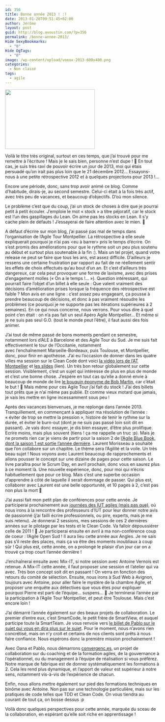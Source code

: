 ```yaml
---
id: 356
title: Bonne année 2013 ! :)
date: 2013-01-28T09:51:45+02:00
author: Jérôme
layout: post
guid: http://blog.avoustin.com/?p=356
permalink: /bonne-annee-2013/
Hide SexyBookmarks:
  - "0"
Hide OgTags:
  - "0"
image: /wp-content/upload/voeux-2013-600x400.png
categories:
  - Non classé
tags:
  - agile
---
```


[<img class="alignleft" alt="" src="http://www.smartview.fr/wp-content/uploads/2013/01/voeux-2013-600x400.png" width="292" height="194" />](http://www.smartview.fr/wp-content/uploads/2013/01/voeux-2013-600x400.png)

Voilà le titre très original, surtout en ces temps, que j&rsquo;ai trouvé pour me remettre à l&rsquo;écriture ! Mais je le sais bien, personne n&rsquo;est dupe ! 🙂 En tout cas, je suis très ravi de pouvoir écrire un jour de 2013, moi qui étais persuadé qu&rsquo;on irait pas plus loin que le 21 décembre 2012&#8230; Essayons-nous à une petite rétrospective 2012 et à quelques projections pour 2013 !&#8230;<!--more-->

Encore une période, donc, sans trop avoir animé ce blog. Comme d&rsquo;habitude, dirais-je, au second semestre. Celui-ci était à la fois très actif, avec très peu de vacances, et beaucoup d&rsquo;objectifs. D&rsquo;où mon silence.

Le problème c&rsquo;est que du coup, j&rsquo;ai un stock de choses à dire que je pourrai petit à petit écouler. J&#8217;emploie le mot « stock » a titre péjoratif, car le stock est l&rsquo;un des gaspillages du Lean. On aime pas les stocks en Lean. Il s&rsquo;y cache plein de défauts ! J&rsquo;essayerai de faire attention avec le mien. 🙂

A défaut d&rsquo;écrire sur mon blog, j&rsquo;ai passé pas mal de temps dans l&rsquo;organisation de l&rsquo;Agile Tour Montpellier. La rétrospective à elle seule expliquerait pourquoi je n&rsquo;ai pas <eu à barrer> pris le temps d&rsquo;écrire. On s&rsquo;est promis des améliorations pour que le rythme soit un peu plus soutenu au début et surtout plus soutenable à la fin :). Mais un tel projet, quand votre release ne peut se faire que tous les ans, est assez difficile. D&rsquo;ailleurs je ressens une certaine frustration par rapport au fait de ne réellement sentir les effets de choix effectués qu&rsquo;au bout d&rsquo;un an. Et c&rsquo;est d&rsquo;ailleurs très dangereux, car cela peut provoquer une forme de laxisme, avec des prises d&rsquo;engagement molles (« On a le temps !&#8230; »). Question intéressant, qui pourrait faire l&rsquo;objet d&rsquo;un billet à elle seule : Que valent vraiment des décisions d&rsquo;amélioration prises lorsque la fréquence des rétrospective est faible ? Mon avis en une ligne : c&rsquo;est assez peu engageant, ça pousse à prendre beaucoup de décisions, et donc à pas vraiment résoudre les problèmes (ce pourquoi je ne supporte pas les itérations supérieures à 2 semaines). En ce qui nous concerne, nous verrons. Pour vous dire à quel point c&rsquo;en était : on n&rsquo;a pas fait un seul Apéro Agile Montpellier&#8230; Et même si je ne suis pas seul G.O. (tout le monde peut l&rsquo;être), il faut aussi des fois animer.

J&rsquo;ai tout de même passé de bons moments pendant ce semestre, notamment lors d&rsquo;ALE à Barcelone et des Agile Tour du Sud. Je me suis fait effectivement le tour de l&rsquo;Occitanie, notamment avec l’enchaînement Marseille-Bordeaux, puis Toulouse, et Montpellier, donc, pour finir en apothéose. J&rsquo;ai eu l&rsquo;occasion de donner dans les quatre villes ma session sur le Clean Code dont voici <a title="Clean Code à l'Agile Tour Montpellier 2012" href="http://vimeo.com/56083362" target="_blank">la vidéo lors de l&rsquo;AT Montpellier</a> et <a title="Slides de Clean Code" href="http://www.slideshare.net/jeromeavoustin/clean-code-en-pratique-14732075" target="_blank">les slides</a> (lien). Un très bon retour globalement sur cette session. Visiblement, c&rsquo;est un sujet qui intéresse de plus en plus de monde et c&rsquo;est une bonne chose. J&rsquo;espère en tout cas qu&rsquo;elle a donné envie à beaucoup de monde de lire <a title="Clean Code - Bob Martin" href="http://www.amazon.fr/Clean-Code-Handbook-Software-Craftsmanship/dp/0132350882/ref=sr_1_1?ie=UTF8&qid=1359128007&sr=8-1" target="_blank">le bouquin éponyme de Bob Martin</a>, car c&rsquo;était le but ! 🙂 Mais même pour ces Agile Tour j&rsquo;ai fait du stock ! J&rsquo;ai des billets tout prêts que je n&rsquo;ai même pas publié. Et comme vieux motard que jamais, je vais les mettre en ligne incessamment sous peu !

Après des vacances bienvenues, je me replonge dans l&rsquo;année 2013. Tranquillement, en commençant à appliquer ma résolution de l&rsquo;année : « éviter de trop se mettre la pression », histoire de tenir le rythme sur la durée, et éviter le burn-out (dont je ne suis pas passé loin soit dit en passant). Je vais donc essayer, je dis bien essayer, d&rsquo;être plus prolifique. Ecrire moins, mais plus souvent (tiens ! ça me rappelle un truc :p). Mais je ne promets rien car je viens de partir pour la saison 2 de <a title="Agile Blue Book Saison 1 " href="http://www.lulu.com/shop/search.ep?type=&keyWords=rupture+douce&x=0&y=0&sitesearch=lulu.com&q=" target="_blank">l&rsquo;Agile Blue Book, dont la saison 1 est sortie l&rsquo;année dernière</a>. Laurent Morisseau a souhaité que l&rsquo;on collabore sur un chapitre. Le thème sera l&rsquo;Agilité et la voile. Un très beau sujet ! Nous voyons avec Laurent beaucoup de rapprochements et allons pousser le concept sur une dizaine de pages pour cette saison. Le livre paraîtra pour le Scrum Day, en avril prochain, donc vous en saurez plus à ce moment là. Une nouvelle expérience, donc, pour moi qui n&rsquo;écris habituellement que pour ce blog. Mais c&rsquo;est une superbe occasion d&rsquo;apprendre à côté de laquelle il serait dommage de passer. Qui plus est, collaborer avec Laurent est une belle opportunité, et 10 pages à 2, c&rsquo;est pas non plus la mort 🙂

J&rsquo;ai aussi fait mon petit plan de conférences pour cette année. Je participerai prochainement aux <a title="IUT Agile" href="http://iutagile.com/" target="_blank">journées des IUT agiles (mais pas que)</a>, où nous irons à la rencontre des professeurs d&rsquo;IUT pour leur donner notre avis de passionné (j&rsquo;ai failli écrire professionnels, ou pire, experts, mais je me suis retenu). Je donnerai 2 sessions, mes sessions de ces 2 dernières années sur le pilotage par les tests et le Clean Code. Va falloir dépoussiérer celle de 2011 ! 🙂 Je participerai ensuite en avril à ma non-conférence coup de coeur : l&rsquo;Agile Open Sud ! Il aura lieu cette année aux Angles. Je ne sais pas s&rsquo;il reste des places, mais ça va être des moments inoubliaux à coup sûr ! Qui plus est, cette année, on a prolongé le plaisir d&rsquo;un jour car on a trouvé ça trop court l&rsquo;année dernière !

J’enchaînerai ensuite avec Mix-IT, si notre session avec Antoine Vernois est retenue. A Mix-IT cette année, il faut proposer une session et l&rsquo;atelier qui va avec. Très bon concept soit dit en passant ! On verra en fonction des retours du comité de sélection. Ensuite, nous irons à Sud Web à Avignon, toujours avec Antoine, pour aller faire le mystère de la chambre Agile, et proposer une enquête aux détectives que vous êtes pour expliquer pourquoi Pierre est parti de l&rsquo;équipe&#8230; suspens&#8230; 🙂 Je terminerai l&rsquo;année par la participation à l&rsquo;Agile Tour Montpellier, et peut être Toulouse. Mais c&rsquo;est encore loin !

J&rsquo;ai démarré l&rsquo;année également sur des beaux projets de collaboration. Le premier d&rsquo;entre eux, c&rsquo;est SmartCode, le petit frère de SmartView, et auquel participe toute la SmartTeam. Je vous renvoie vers <a title="SmartCode sur Areyouagile.com" href="http://www.areyouagile.com/2012/11/smartcode/" target="_blank">le billet de Pablo sur le sujet qui vous en dira plus sur le sujet</a>. Pour le moment, nous n&rsquo;avons rien concrétisé, mais on n&rsquo;y croit et certains de nos clients sont prêts à nous faire confiance. Nous espérons donc la première mission prochainement !

Avec Oana et Pablo, nous démarrons <a title="Convergenc.es" href="http://convergenc.es/" target="_blank">convergenc.es</a>, un projet de collaboration sur du coaching et de la formation agiles, de la gouvernance à l&rsquo;opérationnel, ou du management à l&rsquo;équipe de réalisation si vous préférez. Notre marque de fabrique est de donner systématiquement les formations à 2. Cela les rend plus dynamique, et l&rsquo;apport de valeur est supérieur à notre sens, notamment vis-à-vis de l&rsquo;expérience de chacun.

Enfin, nous allons mettre également sur pied des formations techniques en binôme avec Antoine. Non pas sur une technologie particulière, mais sur les pratiques de code telles que TDD et Clean Code. On vous tiendra au courant de tout ça, on bosse dessus :p

Voilà donc quelques perspectives pour cette année, marquée du sceau de la collaboration, en espérant qu&rsquo;elle soit riche en apprentissage !

